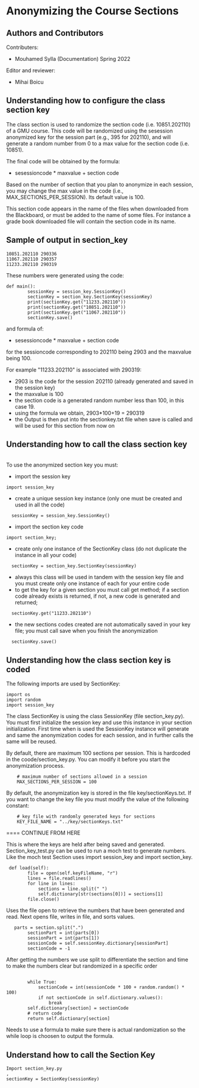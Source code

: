# Anonymizing the Course Sections

## Authors and Contributors

Contributers:
- Mouhamed Sylla (Documentation) Spring 2022

Editor and reviewer:
- Mihai Boicu

## Understanding how to configure the class section key

The class section is used to randomize the section code (i.e. 10851.202110) of a GMU course. This code will be randomized using the sesession anonymized key for the session part (e.g., 395 for 202110), and will generate a random number from 0 to a max value for the section code (i.e. 10851). 

The final code will be obtained by the formula:
- sesessioncode * maxvalue + section code

Based on the number of section that you plan to anonymize in each session, you may change the max value in the code (i.e., MAX_SECTIONS_PER_SESSION). Its default value is 100.

This section code appears in the name of the files when downloaded from the Blackboard, or must be added to the name of some files. For instance a grade book downloaded file will contain the section code in its name.

## Sample of output in section_key

```
10851.202110 290336
11067.202110 290357
11233.202110 290319
```

These numbers were generated using the code:

```
def main():
	    sessionKey = session_key.SessionKey()
	    sectionKey = section_key.SectionKey(sessionKey)
	    print(sectionKey.get("11233.202110"))
	    print(sectionKey.get("10851.202110"))
	    print(sectionKey.get("11067.202110"))
	    sectionKey.save()
```

and formula of:
- sesessioncode * maxvalue + section code

for the sessioncode corresponding to 202110 being 2903 and the maxvalue being 100.

For example "11233.202110" is associated with 290319:
- 2903 is the code for the session 202110 (already generated and saved in the session key)
- the maxvalue is 100
- the section code is a generated random number less than 100, in this case 19.
- using the formula we obtain, 2903*100+19 = 290319
- the Output is then put into the sectionkey.txt file when save is called and will be used for this section from now on

## Understanding how to call the class section key
\
To use the anonymized section key you must:
- import the session key 
```
import session_key
```
- create a unique session key instance (only one must be created and used in all the code)
```
  sessionKey = session_key.SessionKey()
```
- import the section key code
```
import section_key;
```
- create only one instance of the SectionKey class (do not duplicate the instance in all your code)
```
  sectionKey = section_key.SectionKey(sessionKey)
```
- always this class will be used in tandem with the session key file and you must create only one instance of each for your entire code
- to get the key for a given section you must call get method; if a section code already exists is returned, if not, a new code is generated and returned; 
```
  sectionKey.get("11233.202110")
```
- the new sections codes created are not automatically saved in your key file; you must call save when you finish the anonymization
```
  sectionKey.save()
```

## Understanding how the class section key is coded

The following imports are used by SectionKey:
```
import os
import random
import session_key
```

The class SectionKey is using the class SessionKey (file section_key.py). You must first  initialize the session key and use this instance in your section initialization. First time when is used the SessionKey instance will generate and same the anonymization codes for each session, and in further calls the same will be reused. 

By default, there are maximum 100 sections per session. This is hardcoded in the coode/section_key.py. You can modify it before you start the anonymization process.
```
    # maximum number of sections allowed in a session
    MAX_SECTIONS_PER_SESSION = 100
```
By default, the anonymization key is stored in the file key/sectionKeys.txt. If you want to change the key file you must modify the value of the following constant:
```
    # key file with randomly generated keys for sections
    KEY_FILE_NAME = "../key/sectionKeys.txt"
```
==== CONTINUE FROM HERE

This is where the keys are held after being saved and generated. 
Section_key_test.py can be used to run a moch test to generate numbers. Like the moch test Section uses import session_key and import section_key.
```
 def load(self):
        file = open(self.keyFileName, "r")
        lines = file.readlines()
        for line in lines:
            sections = line.split(" ")
            self.dictionary[str(sections[0])] = sections[1]
        file.close()
```
Uses the file open to retrieve the numbers that have been generated and read. Next opens file, writes in file, and sorts values.
```
   parts = section.split(".")
        sectionPart = int(parts[0])
        sessionPart = int(parts[1])
        sessionCode = self.sessionKey.dictionary[sessionPart]
        sectionCode = -1
```
After getting the numbers we use split to differentiate the section and time to make the numbers clear but randomized in a specific order
```

        while True:
            sectionCode = int(sessionCode * 100 + random.random() * 100)
            if not sectionCode in self.dictionary.values():
                break
        self.dictionary[section] = sectionCode
        # return code
        return self.dictionary[section]
```
Needs to use a formula to make sure there is actual randomization so the while loop is choosen to output the formula.


## Understand how to call the Section Key 
```
Import section_key.py
,
sectionKey = SectionKey(sessionKey)
```


